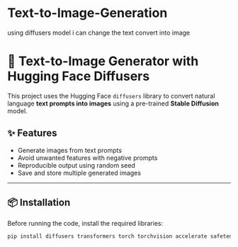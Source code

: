 # Text-to-Image-Generation
using diffusers model i can change the text convert into image 

# 🧠 Text-to-Image Generator with Hugging Face Diffusers

This project uses the Hugging Face `diffusers` library to convert natural language **text prompts into images** using a pre-trained **Stable Diffusion** model.

## ✨ Features

- Generate images from text prompts
- Avoid unwanted features with negative prompts
- Reproducible output using random seed
- Save and store multiple generated images

---

## 📦 Installation

Before running the code, install the required libraries:

```bash
pip install diffusers transformers torch torchvision accelerate safetensors
